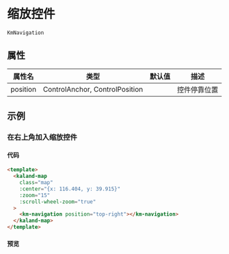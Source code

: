 # 缩放控件

`KmNavigation`

## 属性

| 属性名   | 类型                           | 默认值 | 描述         |
| -------- | ------------------------------ | ------ | ------------ |
| position | ControlAnchor, ControlPosition |        | 控件停靠位置 |

## 示例

### 在右上角加入缩放控件

#### 代码

```html
<template>
  <kaland-map
    class="map"
    :center="{x: 116.404, y: 39.915}"
    :zoom="15"
    :scroll-wheel-zoom="true"
  >
    <km-navigation position="top-right"></km-navigation>
  </kaland-map>
</template>
```

#### 预览

<doc-preview>
  <kaland-map
    class="map"
    :center="{x: 116.404, y: 39.915}"
    :zoom="15"
    :scroll-wheel-zoom="true"
  >
    <km-navigation position="top-right"></km-navigation>
  </kaland-map>
</doc-preview>
